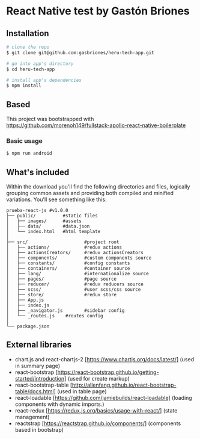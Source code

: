 # React Native test by Gastón Briones
## Installation

``` bash
# clone the repo
$ git clone git@github.com:gasbriones/heru-tech-app.git

# go into app's directory
$ cd heru-tech-app

# install app's dependencies
$ npm install

```
## Based
This project was bootstrapped with https://github.com/morenoh149/fullstack-apollo-react-native-boilerplate

### Basic usage

``` bash
$ npm run android
```

## What's included

Within the download you'll find the following directories and files, logically grouping common assets and providing both compiled and minified variations. You'll see something like this:

```
prueba-react-js #v1.0.0
├── public/          #static files
│   ├── images/      #assets
│   ├── data/        #data.json
│   └── index.html   #html template
│
├── src/                     #project root
│   ├── actions/             #redux actions
│   ├── actionsCreators/     #redux actionsCreators
│   ├── components/          #custom components source
│   ├── constants/           #config constants
│   ├── containers/          #container source
│   ├── lang/                #internationalize source
│   ├── pages/               #page source
│   ├── reducer/             #redux reducers source
│   ├── scss/                #user scss/css source
│   ├── store/               #redux store
│   ├── App.js
│   ├── index.js
│   ├── _navigator.js        #sidebar config
│   └── _routes.js    #routes config
│
└── package.json
```
## External libraries
- chart.js and react-chartjs-2 [https://www.chartjs.org/docs/latest/] (used in summary page)
- react-bootstrap [https://react-bootstrap.github.io/getting-started/introduction] (used for create markup)
- react-bootstrap-table [http://allenfang.github.io/react-bootstrap-table/docs.html] (used in table page)
- react-loadable [https://github.com/jamiebuilds/react-loadable] (loading components with dynamic imports.)
- react-redux [https://redux.js.org/basics/usage-with-react/] (state management)
- reactstrap [https://reactstrap.github.io/components/] (components based in bootstrap)



